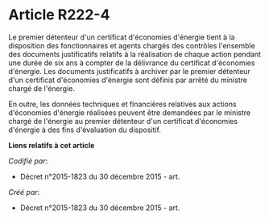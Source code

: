 # Article R222-4

Le premier détenteur d'un certificat d'économies d'énergie tient à la disposition des fonctionnaires et agents chargés des
contrôles l'ensemble des documents justificatifs relatifs à la réalisation de chaque action pendant une durée de six ans à
compter de la délivrance du certificat d'économies d'énergie. Les documents justificatifs à archiver par le premier détenteur
d'un certificat d'économies d'énergie sont définis par arrêté du ministre chargé de l'énergie.

En outre, les données techniques et financières relatives aux actions d'économies d'énergie réalisées peuvent être demandées
par le ministre chargé de l'énergie au premier détenteur d'un certificat d'économies d'énergie à des fins d'évaluation du
dispositif.

**Liens relatifs à cet article**

_Codifié par_:

  - Décret n°2015-1823 du 30 décembre 2015 - art.

_Créé par_:

  - Décret n°2015-1823 du 30 décembre 2015 - art.
